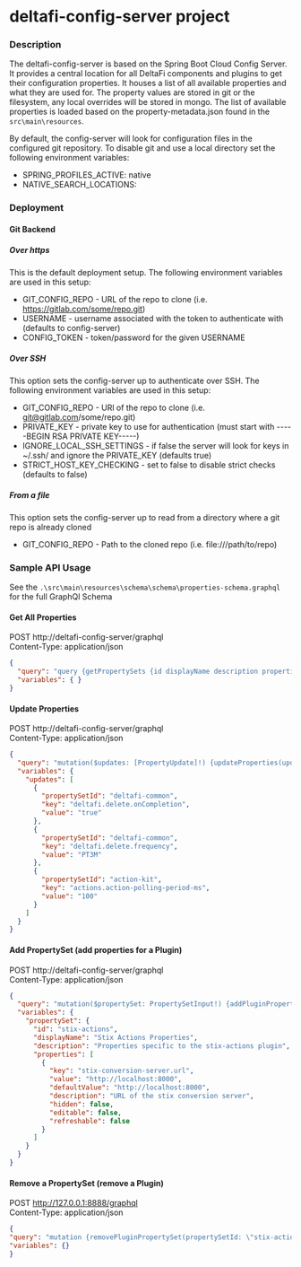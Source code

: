 # deltafi-config-server project

### Description
The deltafi-config-server is based on the Spring Boot Cloud Config Server. It provides a central location for all
DeltaFi components and plugins to get their configuration properties. It houses a list of all available properties
and what they are used for. The property values are stored in git or the filesystem, any local overrides will be stored in mongo.
The list of available properties is loaded based on the property-metadata.json found in the `src\main\resources`.

By default, the config-server will look for configuration files in the configured git repository. To disable git and use a local directory set
the following environment variables:
- SPRING_PROFILES_ACTIVE: native
- NATIVE_SEARCH_LOCATIONS: <path to search>

### Deployment

#### Git Backend

##### Over https
This is the default deployment setup. The following environment variables are used in this setup:

- GIT_CONFIG_REPO - URL of the repo to clone (i.e. https://gitlab.com/some/repo.git)
- USERNAME - username associated with the token to authenticate with (defaults to config-server)
- CONFIG_TOKEN - token/password for the given USERNAME

##### Over SSH
This option sets the config-server up to authenticate over SSH. The following environment variables are used in this setup: 

- GIT_CONFIG_REPO - URl of the repo to clone (i.e. git@gitlab.com/some/repo.git)
- PRIVATE_KEY - private key to use for authentication (must start with -----BEGIN RSA PRIVATE KEY-----)
- IGNORE_LOCAL_SSH_SETTINGS - if false the server will look for keys in ~/.ssh/ and ignore the PRIVATE_KEY (defaults true)
- STRICT_HOST_KEY_CHECKING - set to false to disable strict checks (defaults to false)

##### From a file
This option sets the config-server up to read from a directory where a git repo is already cloned

- GIT_CONFIG_REPO - Path to the cloned repo (i.e. file:///path/to/repo)

### Sample API Usage

See the `.\src\main\resources\schema\schema\properties-schema.graphql` for the full GraphQl Schema

#### Get All Properties

POST http://deltafi-config-server/graphql  
Content-Type: application/json  
```json
{
  "query": "query {getPropertySets {id displayName description properties {key value hidden editable refreshable}}}",
  "variables": { }
}
 ```

#### Update Properties

POST http://deltafi-config-server/graphql  
Content-Type: application/json
```json
{
  "query": "mutation($updates: [PropertyUpdate]!) {updateProperties(updates: $updates)}",
  "variables": {
    "updates": [
      {
        "propertySetId": "deltafi-common",
        "key": "deltafi.delete.onCompletion",
        "value": "true"
      },
      {
        "propertySetId": "deltafi-common",
        "key": "deltafi.delete.frequency",
        "value": "PT3M"
      },
      {
        "propertySetId": "action-kit",
        "key": "actions.action-polling-period-ms",
        "value": "100"
      }
    ]
  }
}
```

#### Add PropertySet (add properties for a Plugin)

POST http://deltafi-config-server/graphql  
Content-Type: application/json  
```json
{
  "query": "mutation($propertySet: PropertySetInput!) {addPluginPropertySet(propertySet: $propertySet)}",
  "variables": {
    "propertySet": {
      "id": "stix-actions",
      "displayName": "Stix Actions Properties",
      "description": "Properties specific to the stix-actions plugin",
      "properties": [
        {
          "key": "stix-conversion-server.url",
          "value": "http://localhost:8000",
          "defaultValue": "http://localhost:8000",
          "description": "URL of the stix conversion server",
          "hidden": false,
          "editable": false,
          "refreshable": false
        }
      ]
    }
  }
}
```

#### Remove a PropertySet (remove a Plugin)

POST http://127.0.0.1:8888/graphql  
Content-Type: application/json  
```json
{
"query": "mutation {removePluginPropertySet(propertySetId: \"stix-actions\")}",
"variables": {}
}
```